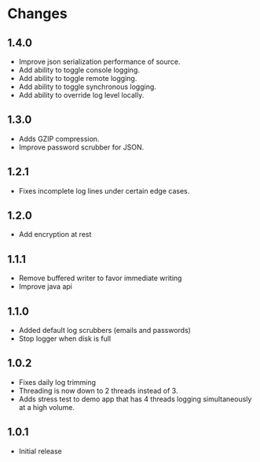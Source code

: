 # Changes

1.4.0
----------
- Improve json serialization performance of source.
- Add ability to toggle console logging.
- Add ability to toggle remote logging.
- Add ability to toggle synchronous logging.
- Add ability to override log level locally.

1.3.0
----------
- Adds GZIP compression.
- Improve password scrubber for JSON.

1.2.1
----------
- Fixes incomplete log lines under certain edge cases.

1.2.0
----------
- Add encryption at rest

1.1.1
----------
- Remove buffered writer to favor immediate writing
- Improve java api

1.1.0
----------
- Added default log scrubbers (emails and passwords)
- Stop logger when disk is full

1.0.2
----------
- Fixes daily log trimming 
- Threading is now down to 2 threads instead of 3.
- Adds stress test to demo app that has 4 threads logging simultaneously at a high volume.

1.0.1
----------
- Initial release